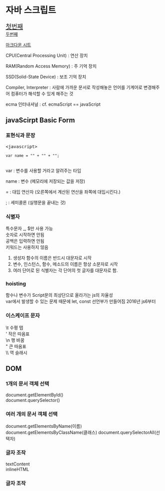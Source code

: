 <h1>자바 스크립트</h1>

<a href="#javascript" style="font-size: 20px; ">첫번째</a>  
<a href="#java" style="">두번째</a>  

[마크다운 시트](https://www.markdownguide.org/cheat-sheet/)


CPU(Central Processing Unit) : 연산 장치

RAM(Random Access Memory) : 주 기억 장치

SSD(Solid-State Device) : 보조 기억 장치

Compiler, Interpreter : 사람에 가까운 문서로 작성해놓은 언어를 기계어로 변경해주어 컴퓨터가 해석할 수 있게 해주는 것

ecma 인터내셔널 : 
cf. ecmaScript == javaScript

<h2 id="javascript">javaScirpt Basic Form</h2>

<h3>표현식과 문장</h3>

<pre>&lt;javascript&gt;
<code>
var name = "" + "" + "";
</code>
</pre>

var : 변수를 사용할 거라고 알려주는 타입

name : 변수 (메모리에 저장되는 값을 저장)

= : 대입 연산자 (오른쪽에서 계산된 연산을 좌쪽에 대입시킨다.)

; : 세미콜론 (실행문을 끝내는 것)

<h3>식별자</h3>

특수문자 _, $만 사용 가능  
숫자로 시작하면 안됨  
공백은 입력하면 안됨   
키워드는 사용하지 않음   
1. 생성자 함수의 이름은 반드시 대문자로 시작
2. 변수, 인스턴스, 함수, 메소드의 이름은 항상 소문자로 시작
3. 여러 단어로 된 식별자는 각 단어의 첫 글자를 대문자로 함.

<h3>hoisting</h3>

함수나 변수가 Script문의 최상단으로 올라가는 js의 자율성  
var에서 발생할 수 있는 문제 때문에 let, const 선언부가 만들어짐 2016년 js6부터

<h3>이스케이프 문자</h3>

\t 수평 탭  
\' 작은 따옴표  
\n 행 바꿈  
\" 큰 따옴표  
\\\ 역 슬래시

<h2 id="">DOM</h2>
<h3>1개의 문서 객체 선택</h3>

document.getElementById()  
document.querySelector()

<h3>여러 개의 문서 객체 선택</h3>

document.getElementsByName(이름)
document.getElementsByClassName(클래스)
document.querySelectorAll(선택자)

<h3>글자 조작</h3>

textContent  
inlineHTML

<h3>글자 조작</h3>
